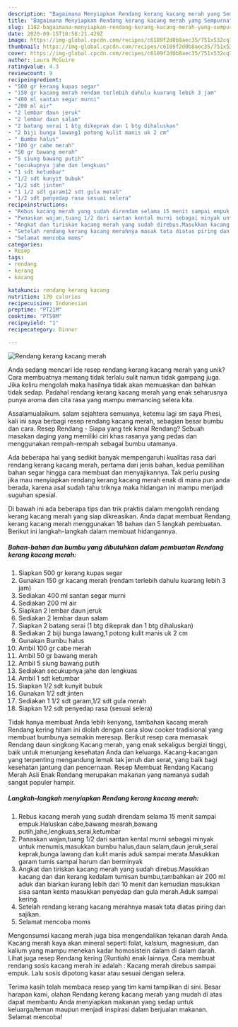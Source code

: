 ```yaml
---
description: "Bagaimana Menyiapkan Rendang kerang kacang merah yang Sempurna"
title: "Bagaimana Menyiapkan Rendang kerang kacang merah yang Sempurna"
slug: 1182-bagaimana-menyiapkan-rendang-kerang-kacang-merah-yang-sempurna
date: 2020-09-15T10:58:21.429Z
image: https://img-global.cpcdn.com/recipes/c6189f2d0b8aec35/751x532cq70/rendang-kerang-kacang-merah-foto-resep-utama.jpg
thumbnail: https://img-global.cpcdn.com/recipes/c6189f2d0b8aec35/751x532cq70/rendang-kerang-kacang-merah-foto-resep-utama.jpg
cover: https://img-global.cpcdn.com/recipes/c6189f2d0b8aec35/751x532cq70/rendang-kerang-kacang-merah-foto-resep-utama.jpg
author: Laura McGuire
ratingvalue: 4.3
reviewcount: 9
recipeingredient:
- "500 gr kerang kupas segar"
- "150 gr kacang merah rendam terlebih dahulu kuarang lebih 3 jam"
- "400 ml santan segar murni"
- "200 ml air"
- "2 lembar daun jeruk"
- "2 lembar daun salam"
- "2 batang serai 1 btg dikeprak dan 1 btg dihaluskan"
- "2 biji bunga lawang1 potong kulit manis uk 2 cm"
- " Bumbu halus"
- "100 gr cabe merah"
- "50 gr bawang merah"
- "5 siung bawang putih"
- "secukupnya jahe dan lengkuas"
- "1 sdt ketumbar"
- "1/2 sdt kunyit bubuk"
- "1/2 sdt jinten"
- "1 1/2 sdt garam12 sdt gula merah"
- "1/2 sdt penyedap rasa sesuai selera"
recipeinstructions:
- "Rebus kacang merah yang sudah direndam selama 15 menit sampai empuk.Haluskan cabe,bawang mearah,bawang putih,jahe,lengkuas,serai,ketumbar"
- "Panaskan wajan,tuang 1/2 dari santan kental murni sebagai minyak untuk menumis,masukkan bumbu halus,daun salam,daun jeruk,serai keprak,bunga lawang dan kulit manis aduk sampai merata.Masukkan garam tumis sampai harum dan berminyak"
- "Angkat dan tiriskan kacang merah yang sudah direbus.Masukkan kacang dan dan kerang kedalam tumisan bumbu,tambahkan air 200 ml aduk dan biarkan kurang lebih dari 10 menit dan kemudian masukkan sisa santan kenta masukkan penyedap dan gula merah.Aduk sampai kering."
- "Setelah rendang kerang kacang merahnya masak tata diatas piring dan sajikan."
- "Selamat mencoba moms"
categories:
- Resep
tags:
- rendang
- kerang
- kacang

katakunci: rendang kerang kacang 
nutrition: 170 calories
recipecuisine: Indonesian
preptime: "PT21M"
cooktime: "PT59M"
recipeyield: "1"
recipecategory: Dinner

---
```



![Rendang kerang kacang merah](https://img-global.cpcdn.com/recipes/c6189f2d0b8aec35/751x532cq70/rendang-kerang-kacang-merah-foto-resep-utama.jpg)

Anda sedang mencari ide resep rendang kerang kacang merah yang unik? Cara membuatnya memang tidak terlalu sulit namun tidak gampang juga. Jika keliru mengolah maka hasilnya tidak akan memuaskan dan bahkan tidak sedap. Padahal rendang kerang kacang merah yang enak seharusnya punya aroma dan cita rasa yang mampu memancing selera kita.

Assalamualaikum. salam sejahtera semuanya, ketemu lagi sm saya Phesi, kali ini saya berbagi resep rendang kacang merah, sebagian besar bumbu dan cara. Resep Rendang - Siapa yang tek kenal Rendang? Sebuah masakan daging yang memiliki ciri khas rasanya yang pedas dan menggunakan rempah-rempah sebagai bumbu utamanya.

Ada beberapa hal yang sedikit banyak mempengaruhi kualitas rasa dari rendang kerang kacang merah, pertama dari jenis bahan, kedua pemilihan bahan segar hingga cara membuat dan menyajikannya. Tak perlu pusing jika mau menyiapkan rendang kerang kacang merah enak di mana pun anda berada, karena asal sudah tahu triknya maka hidangan ini mampu menjadi suguhan spesial.


Di bawah ini ada beberapa tips dan trik praktis dalam mengolah rendang kerang kacang merah yang siap dikreasikan. Anda dapat membuat Rendang kerang kacang merah menggunakan 18 bahan dan 5 langkah pembuatan. Berikut ini langkah-langkah dalam membuat hidangannya.

<!--inarticleads1-->

##### Bahan-bahan dan bumbu yang dibutuhkan dalam pembuatan Rendang kerang kacang merah:

1. Siapkan 500 gr kerang kupas segar
1. Gunakan 150 gr kacang merah (rendam terlebih dahulu kuarang lebih 3 jam)
1. Sediakan 400 ml santan segar murni
1. Sediakan 200 ml air
1. Siapkan 2 lembar daun jeruk
1. Sediakan 2 lembar daun salam
1. Siapkan 2 batang serai (1 btg dikeprak dan 1 btg dihaluskan)
1. Sediakan 2 biji bunga lawang,1 potong kulit manis uk 2 cm
1. Gunakan  Bumbu halus
1. Ambil 100 gr cabe merah
1. Ambil 50 gr bawang merah
1. Ambil 5 siung bawang putih
1. Sediakan secukupnya jahe dan lengkuas
1. Ambil 1 sdt ketumbar
1. Siapkan 1/2 sdt kunyit bubuk
1. Gunakan 1/2 sdt jinten
1. Sediakan 1 1/2 sdt garam,1/2 sdt gula merah
1. Siapkan 1/2 sdt penyedap rasa (sesuai selera)


Tidak hanya membuat Anda lebih kenyang, tambahan kacang merah Rendang kering hitam ini diolah dengan cara slow cooker tradisional yang membuat bumbunya semakin meresap. Berikut resep cara memasak Rendang daun singkong Kacang merah, yang enak sekaligus bergizi tinggi, baik untuk menunjang kesehatan Anda dan keluarga. Kacang-kacangan yang terpenting mengandung lemak tak jenuh dan serat, yang baik bagi kesehatan jantung dan pencernaan. Resep Membuat Rendang Kacang Merah Asli Enak Rendang merupakan makanan yang namanya sudah sangat populer hampir. 

<!--inarticleads2-->

##### Langkah-langkah menyiapkan Rendang kerang kacang merah:

1. Rebus kacang merah yang sudah direndam selama 15 menit sampai empuk.Haluskan cabe,bawang mearah,bawang putih,jahe,lengkuas,serai,ketumbar
1. Panaskan wajan,tuang 1/2 dari santan kental murni sebagai minyak untuk menumis,masukkan bumbu halus,daun salam,daun jeruk,serai keprak,bunga lawang dan kulit manis aduk sampai merata.Masukkan garam tumis sampai harum dan berminyak
1. Angkat dan tiriskan kacang merah yang sudah direbus.Masukkan kacang dan dan kerang kedalam tumisan bumbu,tambahkan air 200 ml aduk dan biarkan kurang lebih dari 10 menit dan kemudian masukkan sisa santan kenta masukkan penyedap dan gula merah.Aduk sampai kering.
1. Setelah rendang kerang kacang merahnya masak tata diatas piring dan sajikan.
1. Selamat mencoba moms


Mengonsumsi kacang merah juga bisa mengendalikan tekanan darah Anda. Kacang merah kaya akan mineral seperti folat, kalsium, magnesium, dan kalium yang mampu menekan kadar homosistein dalam di dalam darah. Lihat juga resep Rendang kering (Runtiah) enak lainnya. Cara membuat rendang sosis kacang merah ini adalah : Kacang merah direbus sampai empuk. Lalu sosis dipotong kasar atau sesuai dengan selera. 

Terima kasih telah membaca resep yang tim kami tampilkan di sini. Besar harapan kami, olahan Rendang kerang kacang merah yang mudah di atas dapat membantu Anda menyiapkan makanan yang sedap untuk keluarga/teman maupun menjadi inspirasi dalam berjualan makanan. Selamat mencoba!
